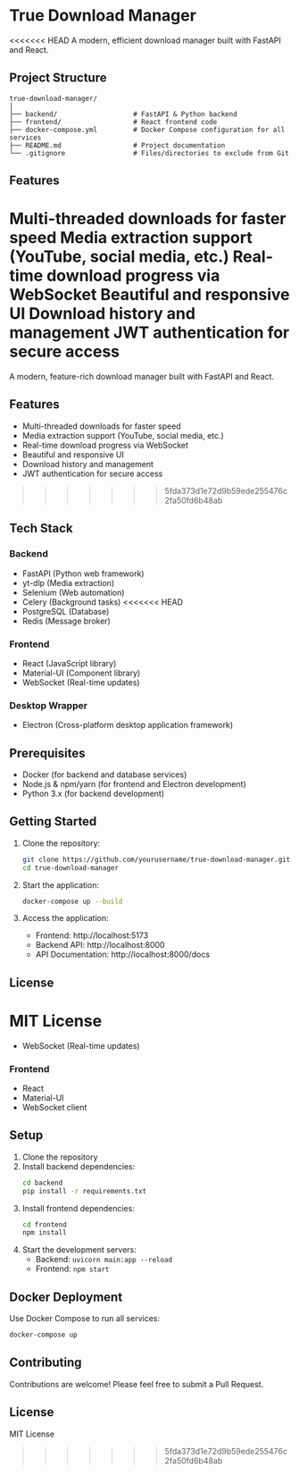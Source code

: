 # True Download Manager

<<<<<<< HEAD
A modern, efficient download manager built with FastAPI and React.

## Project Structure

```
true-download-manager/
│
├── backend/                   # FastAPI & Python backend
├── frontend/                  # React frontend code
├── docker-compose.yml         # Docker Compose configuration for all services
├── README.md                  # Project documentation
└── .gitignore                 # Files/directories to exclude from Git
```

## Features

Multi-threaded downloads for faster speed
Media extraction support (YouTube, social media, etc.)
Real-time download progress via WebSocket
Beautiful and responsive UI
Download history and management
JWT authentication for secure access
=======
A modern, feature-rich download manager built with FastAPI and React.

## Features

- Multi-threaded downloads for faster speed
- Media extraction support (YouTube, social media, etc.)
- Real-time download progress via WebSocket
- Beautiful and responsive UI
- Download history and management
- JWT authentication for secure access
>>>>>>> 5fda373d1e72d9b59ede255476c2fa50fd6b48ab

## Tech Stack

### Backend
- FastAPI (Python web framework)
- yt-dlp (Media extraction)
- Selenium (Web automation)
- Celery (Background tasks)
<<<<<<< HEAD
- PostgreSQL (Database)
- Redis (Message broker)

### Frontend
- React (JavaScript library)
- Material-UI (Component library)
- WebSocket (Real-time updates)

### Desktop Wrapper
- Electron (Cross-platform desktop application framework)

## Prerequisites

- Docker (for backend and database services)
- Node.js & npm/yarn (for frontend and Electron development)
- Python 3.x (for backend development)

## Getting Started

1. Clone the repository:
   ```bash
   git clone https://github.com/yourusername/true-download-manager.git
   cd true-download-manager
   ```

2. Start the application:
   ```bash
   docker-compose up --build
   ```

3. Access the application:
   - Frontend: http://localhost:5173
   - Backend API: http://localhost:8000
   - API Documentation: http://localhost:8000/docs


## License

MIT License
=======
- WebSocket (Real-time updates)

### Frontend
- React
- Material-UI
- WebSocket client

## Setup

1. Clone the repository
2. Install backend dependencies:
   ```bash
   cd backend
   pip install -r requirements.txt
   ```
3. Install frontend dependencies:
   ```bash
   cd frontend
   npm install
   ```
4. Start the development servers:
   - Backend: `uvicorn main:app --reload`
   - Frontend: `npm start`

## Docker Deployment

Use Docker Compose to run all services:
```bash
docker-compose up
```

## Contributing

Contributions are welcome! Please feel free to submit a Pull Request.

## License

MIT License
>>>>>>> 5fda373d1e72d9b59ede255476c2fa50fd6b48ab
